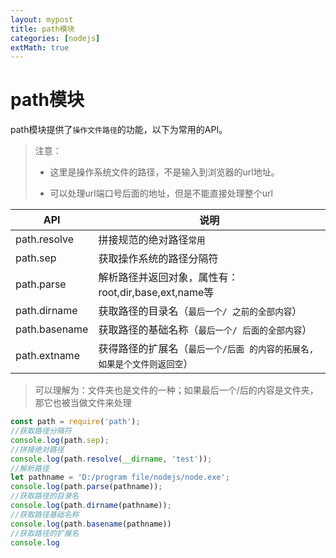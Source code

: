 ```yaml
---
layout: mypost
title: path模块
categories: [nodejs]
extMath: true
---
```




# path模块

path模块提供了`操作文件路径`的功能，以下为常用的API。

> 注意：
>
> - 这里是操作系统文件的路径，不是输入到浏览器的url地址。
>
> - 可以处理url端口号后面的地址，但是不能直接处理整个url

| API           | 说明                                                         |
| ------------- | ------------------------------------------------------------ |
| path.resolve  | 拼接规范的绝对路径`常用`                                     |
| path.sep      | 获取操作系统的路径分隔符                                     |
| path.parse    | 解析路径并返回对象，属性有：root,dir,base,ext,name等         |
| path.dirname  | 获取路径的目录名（`最后一个/ 之前的全部内容`）               |
| path.basename | 获取路径的基础名称（`最后一个/ 后面的全部内容`）             |
| path.extname  | 获得路径的扩展名（`最后一个/后面 的内容的拓展名,如果是个文件则返回空`） |

> 可以理解为：文件夹也是文件的一种；如果最后一个/后的内容是文件夹，那它也被当做文件来处理

```javascript
const path = require('path');
//获取路径分隔符
console.log(path.sep);
//拼接绝对路径
console.log(path.resolve(__dirname, 'test'));
//解析路径
let pathname = 'D:/program file/nodejs/node.exe';
console.log(path.parse(pathname));
//获取路径的目录名
console.log(path.dirname(pathname));
//获取路径基础名称
console.log(path.basename(pathname))
//获取路径的扩展名
console.log
```

